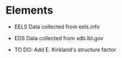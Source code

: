 # Elements

- EELS Data collected from eels.info
- EDS Data collected from xdb.lbl.gov

- TO DO: Add E. Kirkland's structure factor

